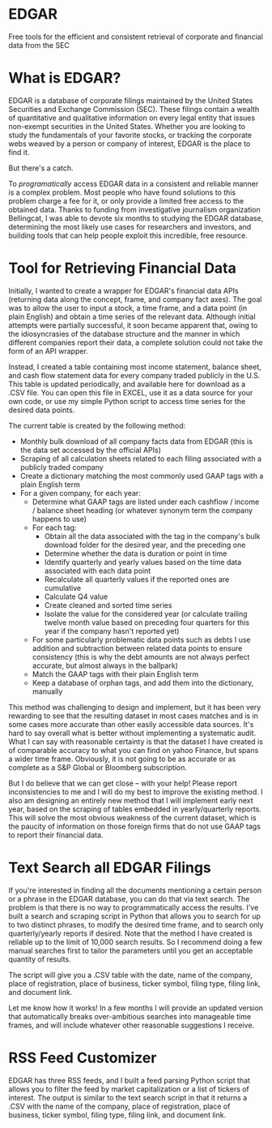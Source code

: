 # EDGAR
Free tools for the efficient and consistent retrieval of corporate and financial data from the SEC

# What is EDGAR?

EDGAR is a database of corporate filings maintained by the United States Securities and Exchange Commission (SEC). These filings contain a wealth of quantitative and qualitative information on every legal entity that issues non-exempt securities in the United States. Whether you are looking to study the fundamentals of your favorite stocks, or tracking the corporate webs weaved by a person or company of interest, EDGAR is the place to find it.

But there's a catch. 

To _programatically_ access EDGAR data in a consistent and reliable manner is a complex problem. Most people who have found solutions to this problem charge a fee for it, or only provide a limited free access to the obtained data. Thanks to funding from investigative journalism organization Bellingcat, I was able to devote six months to studying the EDGAR database, determining the most likely use cases for researchers and investors, and building tools that can help people exploit this incredible, free resource.

# Tool for Retrieving Financial Data

Initially, I wanted to create a wrapper for EDGAR's financial data APIs (returning data along the concept, frame, and company fact axes). The goal was to allow the user to input a stock, a time frame, and a data point (in plain English) and obtain a time series of the relevant data. Although initial attempts were partially successful, it soon became apparent that, owing to the idiosyncrasies of the database structure and the manner in which different companies report their data, a complete solution could not take the form of an API wrapper.

Instead, I created a table containing most income statement, balance sheet, and cash flow statement data for every company traded publicly in the U.S. This table is updated periodically, and available here for download as a .CSV file. You can open this file in EXCEL, use it as a data source for your own code, or use my simple Python script to access time series for the desired data points. 

The current table is created by the following method:

  - Monthly bulk download of all company facts data from EDGAR (this is the data set accessed by the official APIs)
  - Scraping of all calculation sheets related to each filing associated with a publicly traded company
  - Create a dictionary matching the most commonly used GAAP tags with a plain English term 
  - For a given company, for each year:
    - Determine what GAAP tags are listed under each cashflow / income / balance sheet heading (or whatever synonym term the company happens to use)
    - For each tag:
      - Obtain all the data associated with the tag in the company's bulk download folder for the desired year, and the preceding one 
      - Determine whether the data is duration or point in time
      - Identify quarterly and yearly values based on the time data associated with each data point
      - Recalculate all quarterly values if the reported ones are cumulative
      - Calculate Q4 value
      - Create cleaned and sorted time series
      - Isolate the value for the considered year (or calculate trailing twelve month value based on preceding four quarters for this year if the company hasn't reported yet)
    - For some particularly problematic data points such as debts I use addition and subtraction between related data points to ensure consistency (this is why the debt amounts are not always perfect accurate, but almost always in the ballpark)
    - Match the GAAP tags with their plain English term
    - Keep a database of orphan tags, and add them into the dictionary, manually
   
This method was challenging to design and implement, but it has been very rewarding to see that the resulting dataset in most cases matches and is in some cases more accurate than other easily accessible data sources. It's hard to say overall what is better without implementing a systematic audit. What I can say with reasonable certainty is that the dataset I have created is of comparable accuracy to what you can find on yahoo Finance, but spans a wider time frame. Obviously, it is not going to be as accurate or as complete as a S&P Global or Bloomberg subscription.

But I do believe that we can get close – with your help! Please report inconsistencies to me and I will do my best to improve the existing method. I also am designing an entirely new method that I will implement early next year, based on the scraping of tables embedded in yearly/quarterly reports. This will solve the most obvious weakness of the current dataset, which is the paucity of information on those foreign firms that do not use GAAP tags to report their financial data. 

# Text Search all EDGAR Filings

If you're interested in finding all the documents mentioning a certain person or a phrase in the EDGAR database, you can do that via text search. The problem is that there is no way to programmatically access the results. I've built a search and scraping script in Python that allows you to search for up to two distinct phrases, to modify the desired time frame, and to search only quarterly/yearly reports if desired. Note that the method I have created is reliable up to the limit of 10,000 search results. So I recommend doing a few manual searches first to tailor the parameters until you get an acceptable quantity of results.

The script will give you a .CSV table with the date, name of the company, place of registration, place of business, ticker symbol, filing type, filing link, and document link. 

Let me know how it works! In a few months I will provide an updated version that automatically breaks over-ambitious searches into manageable time frames, and will include whatever other reasonable suggestions I receive. 

# RSS Feed Customizer

EDGAR has three RSS feeds, and I built a feed parsing Python script that allows you to filter the feed by market capitalization or a list of tickers of interest. The output is similar to the text search script in that it returns a .CSV with the name of the company, place of registration, place of business, ticker symbol, filing type, filing link, and document link. 





